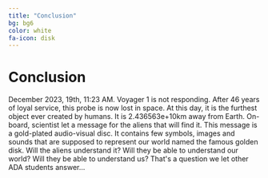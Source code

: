 ```yaml
---
title: "Conclusion"
bg: bg6
color: white
fa-icon: disk
---
```


# Conclusion

December 2023, 19th, 11:23 AM. Voyager 1 is not responding. After 46 years of loyal service, this probe is now lost in space. At this day, it is the furthest object ever created by humans. It is 2.436563e+10km away from Earth. On-board, scientist let a message for the aliens that will find it. This message is a gold-plated audio-visual disc. It contains few symbols, images and sounds that are supposed to represent our world named the famous golden disk. Will the aliens understand it? Will they be able to understand our world? Will they be able to understand us? That's a question we let other ADA students answer...

